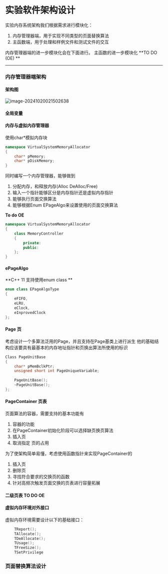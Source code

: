 <!--
   Copyright (C) 2024  All rights reserved.

   Author        : OceanEyeFF
   Email         : fdch00@163.com
   File Name     : Structure Design.md
   Last Modified : 2024-10-20 02:17
   Describe      : 

-->

实验软件架构设计
====

实验内存系统架构我们根据需求进行模块化：
1. 内存管理器端，用于实现不同类型的页面替换算法
2. 主函数端，用于处理和样例文件和测试文件的交互

内存管理器端的进一步模块化会在下面进行。
主函数的进一步模块化 **TO DO (OE) **

------

### 内存管理器端架构

#### 架构图

![image-20241020021502638](https://s2.loli.net/2024/10/20/eY2SQ6FqgA41J8n.png)

#### 全局变量

#### 内存与虚拟内存管理器

使用char*模拟内存块

```C++
namespace VirtualSystemMemoryAllocator
{
	char* pMemory;
	char* pDiskMemory;
}
```

同时编写一个内存管理器，能够做到
1. 分配内存，和释放内存(Alloc DeAlloc/Free)
2. 输入一个指针能够区分是内存指针还是虚拟内存指针
3. 能够执行页面交换算法
4. 能够根据Enum EPageAlgo来设置使用的页面交换算法

**To do OE**
```C++
namespace VirtualSystemMemoryAllocator
{
	class MemoryController
	{
		private:
		public:
	};
}
```

#### ePageAlgo

**C++ 11 支持使用enum class **

```C++
enum class EPageAlgoType
{
	eFIFO,
	eLRU,
	eClock,
	eInprovedClock
};
```

#### Page 页

考虑设计一个多算法泛用的Page，并且支持在Page基类上进行派生
他的基础结构应该要具有最基本的内存地址指针和页换出算法所使用的标识

```C++
Class PageUnitBase
{
	char* pMemBclkPtr;
	unsigned short int PageUniqueVariable;
	
	PageUnitBase();
	~PageUnitBase();
};
```

#### PageContainer 页表

页面算法的容器，需要支持的基本功能有
1. 容器的功能
2. 在PageContainer初始化阶段可以选择缺页换页算法
3. 插入页
4. 取消指定  页的占用 

为了使架构简单易懂，考虑使用函数指针来实现PageContainer的
1. 插入页
2. 删除页
3. 寻找符合要求的交换页的函数
4. 针对高频次触发页面交换的页表进行容量拓展

#### 二级页表 TO DO OE

#### 虚拟内存环境对外接口

虚拟内存环境需要设计以下的基础接口：

```C++
	TReport();
	TAllocate();
	TDeAllocate();
	TUsage();
	TFreeSize();
	TSetPrivilege
```

### 页面替换算法设计

